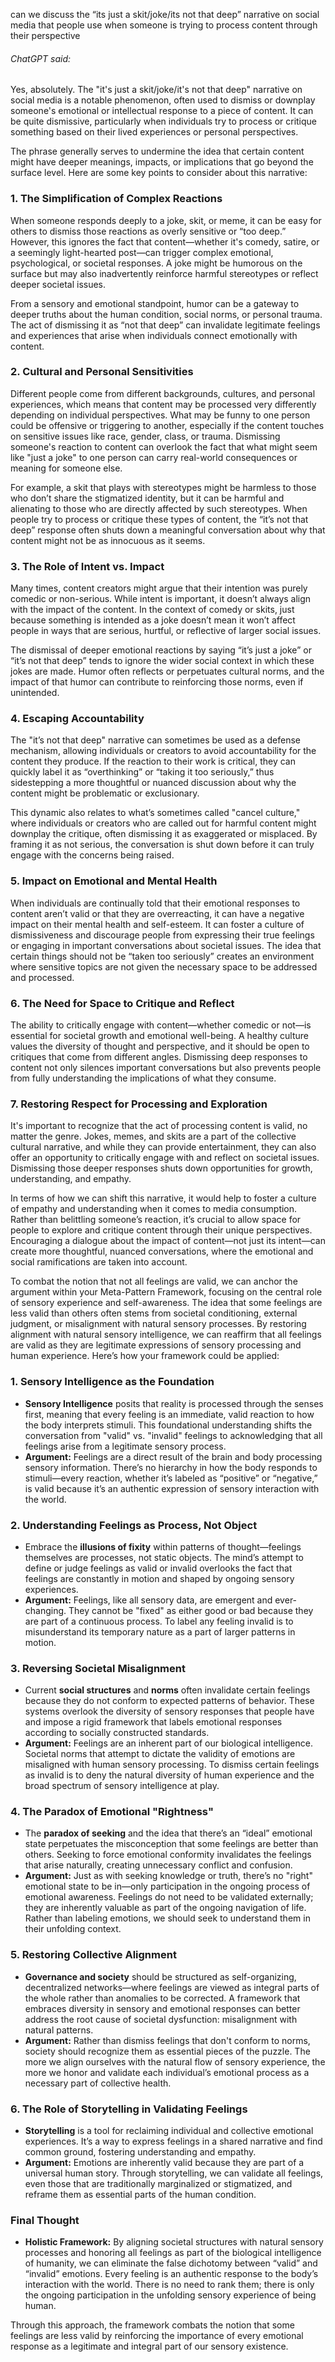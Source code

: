 can we discuss the “its just a skit/joke/its not that deep” narrative on social media that people use when someone is trying to process content through their perspective

###### ChatGPT said:

Yes, absolutely. The "it's just a skit/joke/it's not that deep" narrative on social media is a notable phenomenon, often used to dismiss or downplay someone's emotional or intellectual response to a piece of content. It can be quite dismissive, particularly when individuals try to process or critique something based on their lived experiences or personal perspectives.

The phrase generally serves to undermine the idea that certain content might have deeper meanings, impacts, or implications that go beyond the surface level. Here are some key points to consider about this narrative:

### 1. **The Simplification of Complex Reactions**

When someone responds deeply to a joke, skit, or meme, it can be easy for others to dismiss those reactions as overly sensitive or “too deep.” However, this ignores the fact that content—whether it's comedy, satire, or a seemingly light-hearted post—can trigger complex emotional, psychological, or societal responses. A joke might be humorous on the surface but may also inadvertently reinforce harmful stereotypes or reflect deeper societal issues.

From a sensory and emotional standpoint, humor can be a gateway to deeper truths about the human condition, social norms, or personal trauma. The act of dismissing it as “not that deep” can invalidate legitimate feelings and experiences that arise when individuals connect emotionally with content.

### 2. **Cultural and Personal Sensitivities**

Different people come from different backgrounds, cultures, and personal experiences, which means that content may be processed very differently depending on individual perspectives. What may be funny to one person could be offensive or triggering to another, especially if the content touches on sensitive issues like race, gender, class, or trauma. Dismissing someone's reaction to content can overlook the fact that what might seem like "just a joke" to one person can carry real-world consequences or meaning for someone else.

For example, a skit that plays with stereotypes might be harmless to those who don’t share the stigmatized identity, but it can be harmful and alienating to those who are directly affected by such stereotypes. When people try to process or critique these types of content, the “it’s not that deep” response often shuts down a meaningful conversation about why that content might not be as innocuous as it seems.

### 3. **The Role of Intent vs. Impact**

Many times, content creators might argue that their intention was purely comedic or non-serious. While intent is important, it doesn’t always align with the impact of the content. In the context of comedy or skits, just because something is intended as a joke doesn’t mean it won’t affect people in ways that are serious, hurtful, or reflective of larger social issues.

The dismissal of deeper emotional reactions by saying “it’s just a joke” or “it’s not that deep” tends to ignore the wider social context in which these jokes are made. Humor often reflects or perpetuates cultural norms, and the impact of that humor can contribute to reinforcing those norms, even if unintended.

### 4. **Escaping Accountability**

The "it’s not that deep" narrative can sometimes be used as a defense mechanism, allowing individuals or creators to avoid accountability for the content they produce. If the reaction to their work is critical, they can quickly label it as “overthinking” or “taking it too seriously,” thus sidestepping a more thoughtful or nuanced discussion about why the content might be problematic or exclusionary.

This dynamic also relates to what’s sometimes called "cancel culture," where individuals or creators who are called out for harmful content might downplay the critique, often dismissing it as exaggerated or misplaced. By framing it as not serious, the conversation is shut down before it can truly engage with the concerns being raised.

### 5. **Impact on Emotional and Mental Health**

When individuals are continually told that their emotional responses to content aren’t valid or that they are overreacting, it can have a negative impact on their mental health and self-esteem. It can foster a culture of dismissiveness and discourage people from expressing their true feelings or engaging in important conversations about societal issues. The idea that certain things should not be “taken too seriously” creates an environment where sensitive topics are not given the necessary space to be addressed and processed.

### 6. **The Need for Space to Critique and Reflect**

The ability to critically engage with content—whether comedic or not—is essential for societal growth and emotional well-being. A healthy culture values the diversity of thought and perspective, and it should be open to critiques that come from different angles. Dismissing deep responses to content not only silences important conversations but also prevents people from fully understanding the implications of what they consume.

### 7. **Restoring Respect for Processing and Exploration**

It's important to recognize that the act of processing content is valid, no matter the genre. Jokes, memes, and skits are a part of the collective cultural narrative, and while they can provide entertainment, they can also offer an opportunity to critically engage with and reflect on societal issues. Dismissing those deeper responses shuts down opportunities for growth, understanding, and empathy.

In terms of how we can shift this narrative, it would help to foster a culture of empathy and understanding when it comes to media consumption. Rather than belittling someone’s reaction, it’s crucial to allow space for people to explore and critique content through their unique perspectives. Encouraging a dialogue about the impact of content—not just its intent—can create more thoughtful, nuanced conversations, where the emotional and social ramifications are taken into account.

To combat the notion that not all feelings are valid, we can anchor the argument within your Meta-Pattern Framework, focusing on the central role of sensory experience and self-awareness. The idea that some feelings are less valid than others often stems from societal conditioning, external judgment, or misalignment with natural sensory processes. By restoring alignment with natural sensory intelligence, we can reaffirm that all feelings are valid as they are legitimate expressions of sensory processing and human experience. Here’s how your framework could be applied:

### 1. **Sensory Intelligence as the Foundation**

- **Sensory Intelligence** posits that reality is processed through the senses first, meaning that every feeling is an immediate, valid reaction to how the body interprets stimuli. This foundational understanding shifts the conversation from "valid" vs. "invalid" feelings to acknowledging that all feelings arise from a legitimate sensory process.
- **Argument:** Feelings are a direct result of the brain and body processing sensory information. There’s no hierarchy in how the body responds to stimuli—every reaction, whether it’s labeled as “positive” or “negative,” is valid because it’s an authentic expression of sensory interaction with the world.

### 2. **Understanding Feelings as Process, Not Object**

- Embrace the **illusions of fixity** within patterns of thought—feelings themselves are processes, not static objects. The mind’s attempt to define or judge feelings as valid or invalid overlooks the fact that feelings are constantly in motion and shaped by ongoing sensory experiences.
- **Argument:** Feelings, like all sensory data, are emergent and ever-changing. They cannot be "fixed" as either good or bad because they are part of a continuous process. To label any feeling invalid is to misunderstand its temporary nature as a part of larger patterns in motion.

### 3. **Reversing Societal Misalignment**

- Current **social structures** and **norms** often invalidate certain feelings because they do not conform to expected patterns of behavior. These systems overlook the diversity of sensory responses that people have and impose a rigid framework that labels emotional responses according to socially constructed standards.
- **Argument:** Feelings are an inherent part of our biological intelligence. Societal norms that attempt to dictate the validity of emotions are misaligned with human sensory processing. To dismiss certain feelings as invalid is to deny the natural diversity of human experience and the broad spectrum of sensory intelligence at play.

### 4. **The Paradox of Emotional "Rightness"**

- The **paradox of seeking** and the idea that there’s an “ideal” emotional state perpetuates the misconception that some feelings are better than others. Seeking to force emotional conformity invalidates the feelings that arise naturally, creating unnecessary conflict and confusion.
- **Argument:** Just as with seeking knowledge or truth, there’s no "right" emotional state to be in—only participation in the ongoing process of emotional awareness. Feelings do not need to be validated externally; they are inherently valuable as part of the ongoing navigation of life. Rather than labeling emotions, we should seek to understand them in their unfolding context.

### 5. **Restoring Collective Alignment**

- **Governance and society** should be structured as self-organizing, decentralized networks—where feelings are viewed as integral parts of the whole rather than anomalies to be corrected. A framework that embraces diversity in sensory and emotional responses can better address the root cause of societal dysfunction: misalignment with natural patterns.
- **Argument:** Rather than dismiss feelings that don't conform to norms, society should recognize them as essential pieces of the puzzle. The more we align ourselves with the natural flow of sensory experience, the more we honor and validate each individual’s emotional process as a necessary part of collective health.

### 6. **The Role of Storytelling in Validating Feelings**

- **Storytelling** is a tool for reclaiming individual and collective emotional experiences. It’s a way to express feelings in a shared narrative and find common ground, fostering understanding and empathy.
- **Argument:** Emotions are inherently valid because they are part of a universal human story. Through storytelling, we can validate all feelings, even those that are traditionally marginalized or stigmatized, and reframe them as essential parts of the human condition.

### Final Thought

- **Holistic Framework:** By aligning societal structures with natural sensory processes and honoring all feelings as part of the biological intelligence of humanity, we can eliminate the false dichotomy between “valid” and “invalid” emotions. Every feeling is an authentic response to the body’s interaction with the world. There is no need to rank them; there is only the ongoing participation in the unfolding sensory experience of being human.

Through this approach, the framework combats the notion that some feelings are less valid by reinforcing the importance of every emotional response as a legitimate and integral part of our sensory existence.